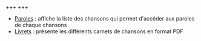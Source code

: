 +++
+++

- [Paroles](lire/paroles/accroche) : affiche la liste des chansons qui permet d'accéder aux paroles de chaque chansons
- [Livrets](livrets) : présente les différents carnets de chansons en format PDF
